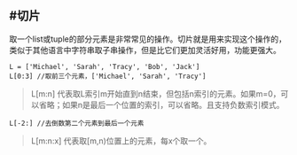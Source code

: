 #切片
-----------------------
取一个list或tuple的部分元素是非常常见的操作。切片就是用来实现这个操作的，类似于其他语言中字符串取子串操作，但是比它们更加灵活好用，功能更强大。

    L = ['Michael', 'Sarah', 'Tracy', 'Bob', 'Jack']
    L[0:3] //取前三个元素，['Michael', 'Sarah', 'Tracy']

>L[m:n] 代表取L索引m开始直到n结束，但包括n索引的元素。如果m=0，可以省略；如果n是最后一个位置的索引，可以省略。且支持负数索引模式。

    L[-2:] //去倒数第二个元素到最后一个元素

>L[m:n:x] 代表取[m,n)位置上的元素，每x个取一个。
